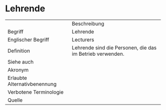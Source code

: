 # Lehrende

<link-summary rel="summary"/>
<card-summary rel="summary"/>
<web-summary rel="summary"/>


<table>
    <tr>
        <td></td>
        <td>Beschreibung</td>
    </tr>
    <tr>
        <td>Begriff</td>
        <td>Lehrende</td>
    </tr>
    <tr>
        <td>Englischer Begriff</td>
        <td>Lecturers</td>
    </tr>
    <tr>
        <td>Definition</td>
        <td id="summary" >
            Lehrende sind die Personen, die das <a href="Autorentool-GE.md"></a>
            im Betrieb verwenden.
        </td>
    </tr>  
    <tr>
        <td>Siehe auch</td>
        <td></td>
    </tr>
    <tr>
        <td>Akronym</td>
        <td></td>
    </tr>
   <tr>
        <td>Erlaubte Alternativbenennung</td>
        <td></td>
    </tr>
   <tr>
        <td>Verbotene Terminologie</td>
        <td></td>
    </tr>
   <tr>
        <td>Quelle</td>
        <td></td>
    </tr>
</table>